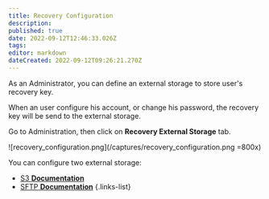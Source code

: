 ```yaml
---
title: Recovery Configuration
description: 
published: true
date: 2022-09-12T12:46:33.026Z
tags: 
editor: markdown
dateCreated: 2022-09-12T09:26:21.270Z
---
```


As an Administrator, you can define an external storage to store user's recovery key.

When an user configure his account, or change his password, the recovery key will be send to the external storage.

Go to Administration, then click on **Recovery External Storage** tab.

![recovery_configuration.png](/captures/recovery_configuration.png =800x)

You can configure two external storage:

- [S3 **Documentation**](/admin/recovery_s3)
- [SFTP **Documentation**](/admin/recovery_sftp)
{.links-list}
